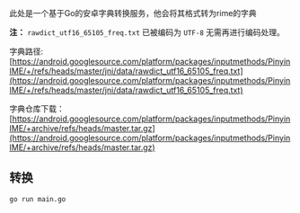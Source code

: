 此处是一个基于Go的安卓字典转换服务，他会将其格式转为rime的字典

**注：** `rawdict_utf16_65105_freq.txt` 已被编码为 `UTF-8` 无需再进行编码处理。

字典路径: [https://android.googlesource.com/platform/packages/inputmethods/PinyinIME/+/refs/heads/master/jni/data/rawdict_utf16_65105_freq.txt](https://android.googlesource.com/platform/packages/inputmethods/PinyinIME/+/refs/heads/master/jni/data/rawdict_utf16_65105_freq.txt)

字典仓库下载：[https://android.googlesource.com/platform/packages/inputmethods/PinyinIME/+archive/refs/heads/master.tar.gz](https://android.googlesource.com/platform/packages/inputmethods/PinyinIME/+archive/refs/heads/master.tar.gz)

## 转换

```shell
go run main.go
```